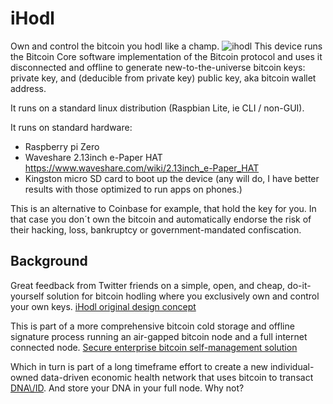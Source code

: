 # iHodl
Own and control the bitcoin you hodl like a champ.
![ihodl](https://user-images.githubusercontent.com/1084645/46902779-7e73c780-cecb-11e8-84c6-b250f6e13a66.jpeg)
This device runs the Bitcoin Core software implementation of the Bitcoin protocol and uses it disconnected and offline to generate new-to-the-universe bitcoin keys: private key, and (deducible from private key) public key, aka bitcoin wallet address.

It runs on a standard linux distribution (Raspbian Lite, ie CLI / non-GUI).

It runs on standard hardware:
- Raspberry pi Zero
- Waveshare 2.13inch e-Paper HAT https://www.waveshare.com/wiki/2.13inch_e-Paper_HAT
- Kingston micro SD card to boot up the device (any will do, I have better results with those optimized to run apps on phones.)

This is an alternative to Coinbase for example, that hold the key for you. In that case you don´t own the bitcoin and automatically endorse the risk of their hacking, loss, bankruptcy or government-mandated confiscation.

## Background
Great feedback from Twitter friends on a simple, open, and cheap, do-it-yourself solution for bitcoin hodling where you exclusively own and control your own keys. [iHodl original design concept](https://twitter.com/davidweisss/status/1047489532130672640)

This is part of a more comprehensive bitcoin cold storage and offline signature process running an air-gapped bitcoin node and a full internet connected node. [Secure enterprise bitcoin self-management solution](https://github.com/davidweisss/Cold_storage "Cold storage and offline signature process running an air-gapped bitcoin node and a full internet connected node.")

Which in turn is part of a long timeframe effort to create a new individual-owned data-driven economic health network that uses bitcoin to transact [DNA\\/ID](https://dnavid.com). And store your DNA in your full node. Why not?
